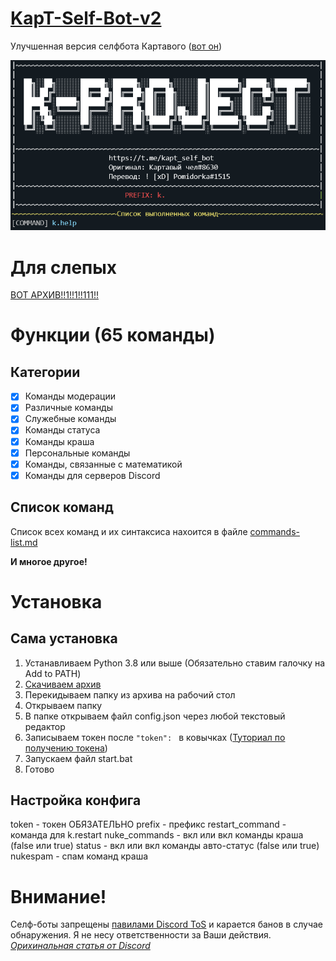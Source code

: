 # [KapT-Self-Bot-v2](https://github.com/TomatoTasty/KapT-Self-Bot-v2/)
Улучшенная версия селфбота Картавого ([вот он](https://github.com/KapTaBka/KapT-Self-Bot))

![](https://raw.githubusercontent.com/TomatoTasty/KapT-Self-Bot-v2/main/screenshot.png)

# Для слепых
[ВОТ АРХИВ!!1!!1!!111!!](https://github.com/TomatoTasty/KapT-Self-Bot-v2/archive/refs/heads/main.zip)
# Функции (65 команды)

## Категории
- [x] Команды модерации
- [x] Различные команды
- [x] Служебные команды
- [x] Команды статуса
- [x] Команды краша
- [x] Персональные команды
- [x] Команды, связанные с математикой
- [x] Команды для серверов Discord

## Список команд
Список всех команд и их синтаксиса нахоится в файле [commands-list.md](https://github.com/TomatoTasty/KapT-Self-Bot-v2/blob/main/commands_list.md)

**И многое другое!**

# Установка

## Сама установка
1. Устанавливаем Python 3.8 или выше (Обязательно ставим галочку на Add to PATH)
2. [Скачиваем архив](https://github.com/TomatoTasty/KapT-Self-Bot-v2/archive/refs/heads/main.zip)
3. Перекидываем папку из архива на рабочий стол
4. Открываем папку
5. В папке открываем файл config.json через любой текстовый редактор
6. Записываем токен после `"token": ` в ковычках ([Туториал по получению токена](https://youtu.be/9eE39IGQNcs))
7. Запускаем файл start.bat
8. Готово

## Настройка конфига
token - токен ОБЯЗАТЕЛЬНО
prefix - префикс
restart_command - команда для k.restart
nuke_commands - вкл или вкл команды краша (false или true)
status - вкл или вкл команды авто-статус (false или true)
nukespam - спам команд краша

# Внимание!
Селф-боты запрещены [павилами Discord ToS](https://discord.com/tos) и карается банов в случае обнаружения. Я не несу ответственности за Ваши действия. [*Орихинальная статья от Discord*](https://support.discord.com/hc/ru/articles/115002192352-%D0%90%D0%B2%D1%82%D0%BE%D0%BC%D0%B0%D1%82%D0%B8%D0%B7%D0%B8%D1%80%D0%BE%D0%B2%D0%B0%D0%BD%D0%BD%D1%8B%D0%B5-%D1%83%D1%87%D0%B5%D1%82%D0%BD%D1%8B%D0%B5-%D0%B7%D0%B0%D0%BF%D0%B8%D1%81%D0%B8-%D1%81%D1%8D%D0%BB%D1%84-%D0%B1%D0%BE%D1%82%D1%8B-)
